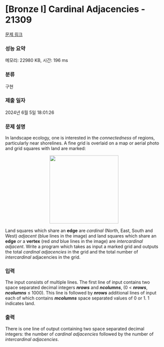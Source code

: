 # [Bronze I] Cardinal Adjacencies - 21309 

[문제 링크](https://www.acmicpc.net/problem/21309) 

### 성능 요약

메모리: 22980 KB, 시간: 196 ms

### 분류

구현

### 제출 일자

2024년 6월 5일 18:01:26

### 문제 설명

<p>In landscape ecology, one is interested in the <em>connectedness</em> of regions, particularly near shorelines. A fine grid is overlaid on a map or aerial photo and grid squares with land are marked:</p>

<p style="text-align: center;"><img alt="" src="https://upload.acmicpc.net/f356fd3d-0e3a-45c6-8466-a802d02e7802/-/preview/" style="width: 220px; height: 218px;"></p>

<p>Land squares which share an <strong>edge</strong> are <em>cardinal</em> (North, East, South and West) <em>adjacent</em> (blue lines in the image) and land squares which share an <strong>edge</strong> <em>or</em> a <strong>vertex</strong> (red <em>and</em> blue lines in the image) are <em>intercardinal adjacent</em>. Write a program which takes as input a marked grid and outputs the total <em>cardinal adjacencies</em> in the grid and the total number of <em>intercardinal</em> adjacencies in the grid.</p>

### 입력 

 <p>The input consists of multiple lines. The first line of input contains two space separated decimal integers <em><strong>nrows</strong></em> and <em><strong>ncolumns</strong></em>, (0 < <em><strong>nrows</strong></em>, <em><strong>ncolumns</strong></em> ≤ 1000). This line is followed by <em><strong>nrows</strong></em> additional lines of input each of which contains <em><strong>mcolumns</strong></em> space separated values of 0 or 1. 1 indicates land.</p>

### 출력 

 <p>There is one line of output containing two space separated decimal integers: the number of <em>cardinal adjacencies</em> followed by the number of <em>intercardinal adjacencies</em>.</p>

